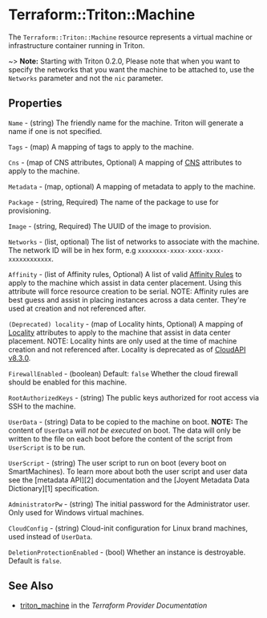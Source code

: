 # Terraform::Triton::Machine

The `Terraform::Triton::Machine` resource represents a virtual machine or infrastructure container running in Triton.

~> **Note:** Starting with Triton 0.2.0, Please note that when you want to specify the networks that you want the machine to be attached to, use the `Networks` parameter
and not the `nic` parameter.

## Properties

`Name` - (string)
The friendly name for the machine. Triton will generate a name if one is not specified.

`Tags` - (map)
A mapping of tags to apply to the machine.

`Cns` - (map of CNS attributes, Optional)
A mapping of [CNS](https://docs.joyent.com/public-cloud/network/cns) attributes to apply to the machine.

`Metadata` - (map, optional)
A mapping of metadata to apply to the machine.

`Package` - (string, Required)
The name of the package to use for provisioning.

`Image` - (string, Required)
The UUID of the image to provision.

`Networks` - (list, optional)
The list of networks to associate with the machine. The network ID will be in hex form, e.g `xxxxxxxx-xxxx-xxxx-xxxx-xxxxxxxxxxxx`.

`Affinity` - (list of Affinity rules, Optional)
A list of valid [Affinity Rules](https://apidocs.joyent.com/cloudapi/#affinity-rules) to apply to the machine which assist in data center placement. Using this attribute will force resource creation to be serial. NOTE: Affinity rules are best guess and assist in placing instances across a data center. They're used at creation and not referenced after.

`(Deprecated) locality` - (map of Locality hints, Optional)
A mapping of [Locality](https://apidocs.joyent.com/cloudapi/#CreateMachine) attributes to apply to the machine that assist in data center placement. NOTE: Locality hints are only used at the time of machine creation and not referenced after. Locality is deprecated as of
[CloudAPI v8.3.0](https://apidocs.joyent.com/cloudapi/#830).

`FirewallEnabled` - (boolean)  Default: `false`
Whether the cloud firewall should be enabled for this machine.

`RootAuthorizedKeys` - (string)
The public keys authorized for root access via SSH to the machine.

`UserData` - (string)
Data to be copied to the machine on boot. **NOTE:** The content of `UserData`
will _not be executed_ on boot. The data will only be written to the file on each
boot before the content of the script from `UserScript` is to be run.

`UserScript` - (string)
The user script to run on boot (every boot on SmartMachines). To learn more about
both the user script and user data see the [metadata API][2] documentation and the
[Joyent Metadata Data Dictionary][1] specification.

`AdministratorPw` - (string)
The initial password for the Administrator user. Only used for Windows virtual machines.

`CloudConfig` - (string)
Cloud-init configuration for Linux brand machines, used instead of `UserData`.

`DeletionProtectionEnabled` - (bool)
Whether an instance is destroyable. Default is `false`.


## See Also

* [triton_machine](https://www.terraform.io/docs/providers/triton/r/machine.html) in the _Terraform Provider Documentation_